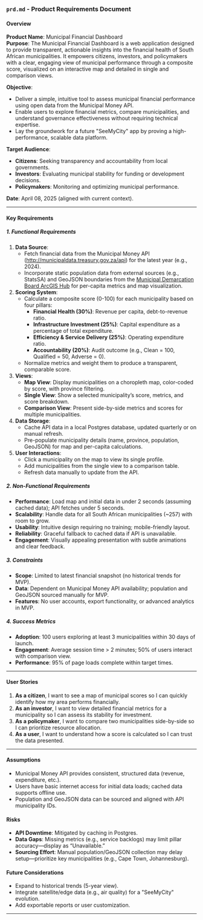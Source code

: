 ### `prd.md` - Product Requirements Document

#### Overview
**Product Name**: Municipal Financial Dashboard  
**Purpose**: The Municipal Financial Dashboard is a web application designed to provide transparent, actionable insights into the financial health of South African municipalities. It empowers citizens, investors, and policymakers with a clear, engaging view of municipal performance through a composite score, visualized on an interactive map and detailed in single and comparison views.

**Objective**:  
- Deliver a simple, intuitive tool to assess municipal financial performance using open data from the Municipal Money API.
- Enable users to explore financial metrics, compare municipalities, and understand governance effectiveness without requiring technical expertise.
- Lay the groundwork for a future "SeeMyCity" app by proving a high-performance, scalable data platform.

**Target Audience**:  
- **Citizens**: Seeking transparency and accountability from local governments.  
- **Investors**: Evaluating municipal stability for funding or development decisions.  
- **Policymakers**: Monitoring and optimizing municipal performance.

**Date**: April 08, 2025 (aligned with current context).

---

#### Key Requirements

##### 1. Functional Requirements
1. **Data Source**:
   - Fetch financial data from the Municipal Money API (http://municipaldata.treasury.gov.za/api) for the latest year (e.g., 2024).
   - Incorporate static population data from external sources (e.g., StatsSA) and GeoJSON boundaries from the [Municipal Demarcation Board ArcGIS Hub](https://spatialhub-mdb-sa.opendata.arcgis.com/) for per-capita metrics and map visualization.
2. **Scoring System**:
   - Calculate a composite score (0-100) for each municipality based on four pillars:
     - **Financial Health (30%)**: Revenue per capita, debt-to-revenue ratio.
     - **Infrastructure Investment (25%)**: Capital expenditure as a percentage of total expenditure.
     - **Efficiency & Service Delivery (25%)**: Operating expenditure ratio.
     - **Accountability (20%)**: Audit outcome (e.g., Clean = 100, Qualified = 50, Adverse = 0).
   - Normalize metrics and weight them to produce a transparent, comparable score.
3. **Views**:
   - **Map View**: Display municipalities on a choropleth map, color-coded by score, with province filtering.
   - **Single View**: Show a selected municipality’s score, metrics, and score breakdown.
   - **Comparison View**: Present side-by-side metrics and scores for multiple municipalities.
4. **Data Storage**:
   - Cache API data in a local Postgres database, updated quarterly or on manual refresh.
   - Pre-populate municipality details (name, province, population, GeoJSON) for map and per-capita calculations.
5. **User Interactions**:
   - Click a municipality on the map to view its single profile.
   - Add municipalities from the single view to a comparison table.
   - Refresh data manually to update from the API.

##### 2. Non-Functional Requirements
- **Performance**: Load map and initial data in under 2 seconds (assuming cached data); API fetches under 5 seconds.
- **Scalability**: Handle data for all South African municipalities (~257) with room to grow.
- **Usability**: Intuitive design requiring no training; mobile-friendly layout.
- **Reliability**: Graceful fallback to cached data if API is unavailable.
- **Engagement**: Visually appealing presentation with subtle animations and clear feedback.

##### 3. Constraints
- **Scope**: Limited to latest financial snapshot (no historical trends for MVP).
- **Data**: Dependent on Municipal Money API availability; population and GeoJSON sourced manually for MVP.
- **Features**: No user accounts, export functionality, or advanced analytics in MVP.

##### 4. Success Metrics
- **Adoption**: 100 users exploring at least 3 municipalities within 30 days of launch.
- **Engagement**: Average session time > 2 minutes; 50% of users interact with comparison view.
- **Performance**: 95% of page loads complete within target times.

---

#### User Stories
1. **As a citizen**, I want to see a map of municipal scores so I can quickly identify how my area performs financially.
2. **As an investor**, I want to view detailed financial metrics for a municipality so I can assess its stability for investment.
3. **As a policymaker**, I want to compare two municipalities side-by-side so I can prioritize resource allocation.
4. **As a user**, I want to understand how a score is calculated so I can trust the data presented.

---

#### Assumptions
- Municipal Money API provides consistent, structured data (revenue, expenditure, etc.).
- Users have basic internet access for initial data loads; cached data supports offline use.
- Population and GeoJSON data can be sourced and aligned with API municipality IDs.

#### Risks
- **API Downtime**: Mitigated by caching in Postgres.
- **Data Gaps**: Missing metrics (e.g., service backlogs) may limit pillar accuracy—display as “Unavailable.”
- **Sourcing Effort**: Manual population/GeoJSON collection may delay setup—prioritize key municipalities (e.g., Cape Town, Johannesburg).

#### Future Considerations
- Expand to historical trends (5-year view).
- Integrate satellite/edge data (e.g., air quality) for a "SeeMyCity" evolution.
- Add exportable reports or user customization.

---